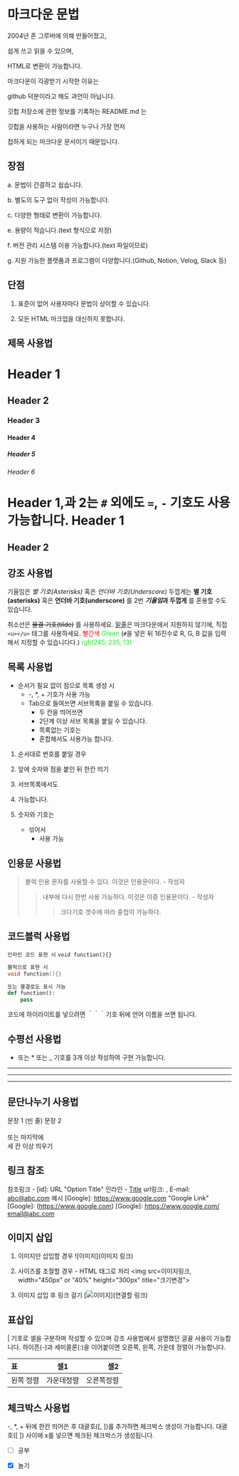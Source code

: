 # 마크다운 문법

2004년 존 그루버에 의해 만들어졌고,

쉽게 쓰고 읽을 수 있으며,

HTML로 변환이 가능합니다.

마크다운이 각광받기 시작한 이유는

github 덕분이라고 해도 과언이 아닙니다.

깃헙 저장소에 관한 정보를 기록하는 README.md 는

깃헙을 사용하는 사람이라면 누구나 가장 먼저

접하게 되는 마크다운 문서이기 때문입니다.

## 장점

a. 문법이 간결하고 쉽습니다.

b. 별도의 도구 없이 작성이 가능합니다.

c. 다양한 형태로 변환이 가능합니다.

e. 용량이 적습니다.(text 형식으로 저장)

f. 버전 관리 시스템 이용 가능합니다.(text 파일이므로)

g. 지원 가능한 플랫폼과 프로그램이 다양합니다.(Github, Notion, Velog, Slack 등)

## 단점

1.  표준이 없어 사용자마다 문법이 상이할 수 있습니다.

2.  모든 HTML 마크업을 대신하지 못합니다.

## 제목 사용법

# Header 1

## Header 2

### Header 3

#### Header 4

##### Header 5

###### Header 6

Header 1,과 2는 `#` 외에도 `=`, `-` 기호도 사용 가능합니다.
Header 1
=
Header 2
--

## 강조 사용법

기울임은 _별 기호(Asterisks)_ 혹은 _언더바 기호(Underscore)_
두껍게는 **별 기호(asterisks)** 혹은 **언더바 기호(underscore)** 를 2번
***기울임*과 두껍게** 를 혼용할 수도 있습니다.

취소선은 ~~물결 기호(tilde)~~ 를 사용하세요.
<u>밑줄</u>은 마크다운에서 지원하지 않기에, 직접 `<u></u>` 태그를 사용하세요.
<span style="color:red">빨간색</span>
<span style="color:#00FF00">Green</span> (`#`을 넣은 뒤 16진수로 R, G, B 값을 입력해서 지정할 수 있습니다다.)
<span style="color:rgb(0, 255, 0)">rgb(245, 235, 13)</span>

## 목록 사용법

- 순서가 필요 없이 점으로 목록 생성 시
  - -, \*, + 기호가 사용 가능
  * Tab으로 들여쓰면 서브목록을 붙일 수 있습니다.
    - 두 칸을 띄어쓰면
    * 2단계 이상 서브 목록을 붙일 수 있습니다.
    - 목록없는 기호는
    * 혼합해서도 사용가능 합니다.

1. 순서대로 번호를 붙일 경우
2. 앞에 숫자와 점을 붙인 뒤 한칸 띄기
3. 서브목록에서도
4. 가능합니다.

5. 숫자와 기호는
   - 섞어서
     - 사용 가능

## 인용문 사용법

> 블럭 인용 문자를 사용할 수 있다.
> 이것은 인용문이다. - 작성자
>
> > 내부에 다시 한번 사용 가능하다. 이것은 이중 인용문이다. - 작성자
> >
> > > 크다기호 갯수에 따라 중첩이 가능하다.

## 코드블럭 사용법

`인라인 코드 표현 시`
`void function(){}`

```cpp
블럭으로 표현 시
void function(){}
```

```python
또는 물결로도 표시 가능
def function():
	pass
```

코드에 하이라이트를 넣으려면 ｀｀｀기호 뒤에 언어 이름을 쓰면 됩니다.

## 수평선 사용법

- 또는 \* 또는 \_ 기호를 3개 이상 작성하여 구현 가능합니다.

---

---

---

## 문단나누기 사용법

문장 1
(빈 줄)
문장 2<br/><br/>
또는 마지막에  
세 칸 이상 띄우기

## 링크 참조

참조링크 - [id]: URL "Option Title"
인라인 - [Title](Link)
url링크: <URL/>, E-mail: <abc@abc.com>
예시
[Google]: https://www.google.com "Google Link"
[Google]: (https://www.google.com)
[Google]: <https://www.google.com/>
<email@abc.com>

## 이미지 삽입

1. 이미지만 삽입할 경우
   ![이미지](이미지 링크)

2. 사이즈를 조절할 경우 - HTML 태그로 처리
   <img src=이미지링크, width="450px" or "40%" height="300px" title="크기변경">

3. 이미지 삽입 후 링크 걸기
   [![이미지](링크)](연결할 링크)

## 표삽입

| 기호로 셀을 구분하며 작성할 수 있으며 강조 사용법에서 설명했던 글꼴 사용이 가능합니다.
하이픈(-)과 세미콜론(:)을 이어붙이면 오른쪽, 왼쪽, 가운데 정렬이 가능합니다.

| 표        |    셀1     |        셀2 |
| :-------- | :--------: | ---------: |
| 왼쪽 정렬 | 가운데정렬 | 오른쪽정렬 |

## 체크박스 사용법

-, \*, + 뒤에 한칸 띄어쓴 후 대괄호([, ])를 추가하면 체크박스 생성이 가능합니다.
대괄호([ ]) 사이에 x를 넣으면 체크된 체크박스가 생성됩니다.

- [ ] 공부

* [x] 놀기
